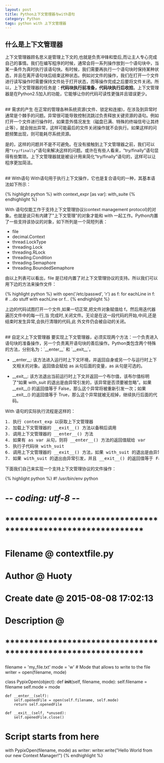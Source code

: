 ```yaml
---
layout: post
title: Python上下文管理器与with语句
category: Python
tags: python with 上下文管理器
---
```


## 什么是上下文管理器
上下文管理器顾名思义是管理上下文的,也就是负责冲锋和垫后,而让主人专心完成自己的事情。我们在编写程序的时候，通常会将一系列操作放到一个语句块中，当某一条件为真时执行该语句快。有时候，我们需要再执行一个语句块时保持某种状态，并且在离开语句块后结束这种状态。例如对文件的操作，我们在打开一个文件进行读写操作时需要保持文件处于打开状态，而等操作完成之后要将文件关闭。所以，上下文管理器的任务是：**代码块执行前准备，代码块执行后收拾**。上下文管理器是在Python2.5加入的功能，它能够让你的代码可读性更强并且错误更少。

<br/>
## 需求的产生
在正常的管理各种系统资源(文件、锁定和连接)，在涉及到异常时通常是个棘手的问题。异常很可能导致控制流跳过负责释放关键资源的语句。例如打开一个文件进行操作时，如果意外情况发生（磁盘已满、特殊的终端信号让其终止等），就会抛出异常，这样可能最后的文件关闭操作就不会执行。如果这样的问题频繁出现，则可能耗尽系统资源。

是的，这样的问题并不是不可避免。在没有接触到上下文管理器之前，我们可以用`“try/finally”`语句来解决这样的问题。或许在有些人看来，“try/finally”语句显得有些繁琐。上下文管理器就是被设计用来简化“try/finally”语句的，这样可以让程序更加简洁。

<br/>
## With语句
With语句用于执行上下文操作，它也是复合语句的一种，其基本语法如下所示：

{% highlight python %}
with context_expr [as var]:
    with_suite
{% endhighlight %}

With 语句仅能工作于支持上下文管理协议(context management
protocol)的对象。也就是说只有内建了"上下文管理"的对象才能和 with 一起工作。Python内置了一些支持该协议的对象，如下所列是一个简短列表：

- file
- decimal.Context
- thread.LockType
- threading.Lock
- threading.RLock
- threading.Condition
- threading.Semaphore
- threading.BoundedSemaphore

由以上列表可以看出，file 是已经内置了对上下文管理协议的支持。所以我们可以用下边的方法来操作文件：

{% highlight python %}
with open('/etc/passwd', 'r') as f:
    for eachLine in f:
        # ...do stuff with eachLine or f...
{% endhighlight %}

上边的代码试图打开一个文件,如果一切正常,把文件对象赋值给 f。然后用迭代器遍历文件中的每一行,当
完成时,关闭文件。无论是在这一段代码的开始,中间,还是结束时发生异常,会执行清理的代码,此
外文件仍会被自动的关闭。

<br/>
## 自定义上下文管理器
要实现上下文管理器，必须实现两个方法：一个负责进入语句块的准备操作，另一个负责离开语句块的善后操作。Python类包含两个特殊的方法，分别名为：`__enter__` 和 `__exit__`。

- \_\_enter\_\_: 该方法进入运行时上下文环境，并返回自身或另一个与运行时上下文相关的对象。返回值会赋给 as 从句后面的变量，as 从句是可选的。

- \_\_exit\_\_: 该方法退出当前运行时上下文并返回一个布尔值，该布尔值标明了“如果 with_suit 的退出是由异常引发的，该异常是否须要被忽略”。如果 \_\_exit\_\_() 的返回值等于 False，那么这个异常将被重新引发一次；如果 \_\_exit\_\_() 的返回值等于 True，那么这个异常就被无视掉，继续执行后面的代码。

With 语句的实际执行流程是这样的：
<div class="hblock"><pre>
1. 执行 context_exp 以获取上下文管理器
2. 加载上下文管理器的 __exit__() 方法以备稍后调用
3. 调用上下文管理器的 __enter__() 方法
4. 如果有 as var 从句，则将 __enter__() 方法的返回值赋给 var
5. 执行子代码块 with_suit
6. 调用上下文管理器的 __exit__() 方法，如果 with_suit 的退出是由异常引发的，那么该异常的 type、value 和 traceback 会作为参数传给 __exit__()，否则传三个 None
7. 如果 with_suit 的退出由异常引发，并且 __exit__() 的返回值等于 False，那么这个异常将被重新引发一次；如果 __exit__() 的返回值等于 True，那么这个异常就被无视掉，继续执行后面的代码
</pre></div>

下面我们自己来实现一个支持上下文管理协议的文件操作：

{% highlight python %}
#! /usr/bin/env python
# -*- coding: utf-8 -*-

# *************************************************************
#     Filename @  contextfile.py
#       Author @  Huoty
#  Create date @  2015-08-08 17:02:13
#  Description @  
# *************************************************************

filename = 'my_file.txt'
mode = 'w' # Mode that allows to write to the file
writer = open(filename, mode)

class PypixOpen(object):
    def __init__(self, filename, mode):
        self.filename = filename
        self.mode = mode
 
    def __enter__(self):
        self.openedFile = open(self.filename, self.mode)
        return self.openedFile
 
    def __exit__(self, *unused):
        self.openedFile.close()

# Script starts from here
 
with PypixOpen(filename, mode) as writer:
    writer.write("Hello World from our new Context Manager!")
{% endhighlight %}

